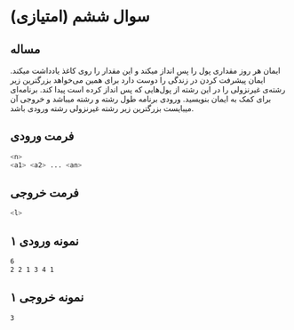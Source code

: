 # سوال ششم (امتیازی)

## مساله

ایمان هر روز مقداری پول را پس انداز میکند و این مقدار را روی کاغذ یادداشت میکند. ایمان پیشرفت کردن در زندگی را دوست دارد
برای همین می‌خواهد بزرگترین زیر رشته‌ی غیرنزولی را در این رشته از پول‌هایی که پس انداز کرده است پیدا کند.
برنامه‌ای برای کمک به ایمان بنویسید. ورودی برنامه طول رشته و رشته میباشد و خروجی آن میبایست بزرگترین زیر رشته غیرنزولی رشته ورودی باشد.

## فرمت ورودی

```sh
<n>
<a1> <a2> ... <an>
```

## فرمت خروجی

```sh
<l>
```

## نمونه ورودی ۱

```sh
6
2 2 1 3 4 1
```

## نمونه خروجی ۱

```sh
3
```